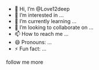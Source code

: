 - 👋 Hi, I’m @Love12deep
- 👀 I’m interested in ...
- 🌱 I’m currently learning ...
- 💞️ I’m looking to collaborate on ...
- 📫 How to reach me ...
- 😄 Pronouns: ...
- ⚡ Fun fact: ...

<!---
Love12deep/Love12deep is a ✨ special ✨ repository because its `README.md` (this file) appears on your GitHub profile.
You can click the Preview link to take a look at your changes.
--->
follow me more
